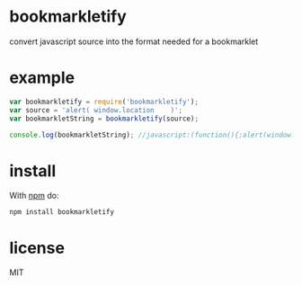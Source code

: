 # bookmarkletify

convert javascript source into the format needed for a bookmarklet


# example

``` js
var bookmarkletify = require('bookmarkletify');
var source = 'alert( window.location    )';
var bookmarkletString = bookmarkletify(source);

console.log(bookmarkletString); //javascript:(function(){;alert(window.location);})()
```

# install

With [npm](https://npmjs.org) do:

```
npm install bookmarkletify
```

# license

MIT
